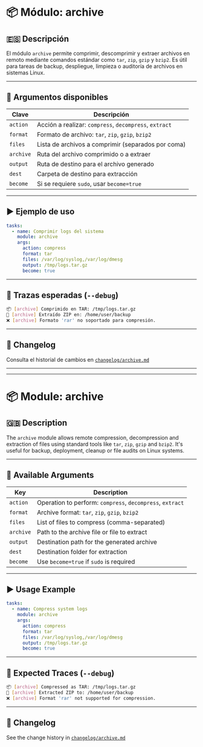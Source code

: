 # 📦 Módulo: archive

## 🇪🇸 Descripción

El módulo `archive` permite comprimir, descomprimir y extraer archivos en remoto mediante comandos estándar como `tar`, `zip`, `gzip` y `bzip2`. Es útil para tareas de backup, despliegue, limpieza o auditoría de archivos en sistemas Linux.

---

## 🧩 Argumentos disponibles

| Clave      | Descripción                                                                 |
|------------|------------------------------------------------------------------------------|
| `action`   | Acción a realizar: `compress`, `decompress`, `extract`                      |
| `format`   | Formato de archivo: `tar`, `zip`, `gzip`, `bzip2`                           |
| `files`    | Lista de archivos a comprimir (separados por coma)                          |
| `archive`  | Ruta del archivo comprimido o a extraer                                     |
| `output`   | Ruta de destino para el archivo generado                                    |
| `dest`     | Carpeta de destino para extracción                                          |
| `become`   | Si se requiere `sudo`, usar `become=true`                                   |

---

## ▶️ Ejemplo de uso

```yaml
tasks:
  - name: Comprimir logs del sistema
    module: archive
    args:
      action: compress
      format: tar
      files: /var/log/syslog,/var/log/dmesg
      output: /tmp/logs.tar.gz
      become: true
```

---

## 🧠 Trazas esperadas (`--debug`)

```bash
📦 [archive] Comprimido en TAR: /tmp/logs.tar.gz
📂 [archive] Extraído ZIP en: /home/user/backup
❌ [archive] Formato 'rar' no soportado para compresión.
```

---

## 📜 Changelog

Consulta el historial de cambios en [`changelog/archive.md`](../changelog/archive.md)

---

---

# 📦 Module: archive

## 🇬🇧 Description

The `archive` module allows remote compression, decompression and extraction of files using standard tools like `tar`, `zip`, `gzip` and `bzip2`. It's useful for backup, deployment, cleanup or file audits on Linux systems.

---

## 🧩 Available Arguments

| Key        | Description                                                                  |
|------------|------------------------------------------------------------------------------|
| `action`   | Operation to perform: `compress`, `decompress`, `extract`                   |
| `format`   | Archive format: `tar`, `zip`, `gzip`, `bzip2`                               |
| `files`    | List of files to compress (comma-separated)                                 |
| `archive`  | Path to the archive file or file to extract                                 |
| `output`   | Destination path for the generated archive                                  |
| `dest`     | Destination folder for extraction                                            |
| `become`   | Use `become=true` if `sudo` is required                                     |

---

## ▶️ Usage Example

```yaml
tasks:
  - name: Compress system logs
    module: archive
    args:
      action: compress
      format: tar
      files: /var/log/syslog,/var/log/dmesg
      output: /tmp/logs.tar.gz
      become: true
```

---

## 🧠 Expected Traces (`--debug`)

```bash
📦 [archive] Compressed as TAR: /tmp/logs.tar.gz
📂 [archive] Extracted ZIP to: /home/user/backup
❌ [archive] Format 'rar' not supported for compression.
```

---

## 📜 Changelog

See the change history in [`changelog/archive.md`](../changelog/archive.md)
